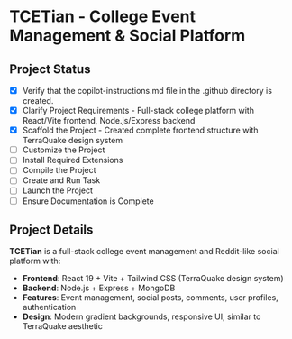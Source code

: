 <!-- Use this file to provide workspace-specific custom instructions to Copilot. For more details, visit https://code.visualstudio.com/docs/copilot/copilot-customization#_use-a-githubcopilotinstructionsmd-file -->

# TCETian - College Event Management & Social Platform

## Project Status

- [x] Verify that the copilot-instructions.md file in the .github directory is created.
- [x] Clarify Project Requirements - Full-stack college platform with React/Vite frontend, Node.js/Express backend
- [x] Scaffold the Project - Created complete frontend structure with TerraQuake design system
- [ ] Customize the Project
- [ ] Install Required Extensions
- [ ] Compile the Project
- [ ] Create and Run Task
- [ ] Launch the Project
- [ ] Ensure Documentation is Complete

## Project Details
**TCETian** is a full-stack college event management and Reddit-like social platform with:
- **Frontend**: React 19 + Vite + Tailwind CSS (TerraQuake design system)
- **Backend**: Node.js + Express + MongoDB
- **Features**: Event management, social posts, comments, user profiles, authentication
- **Design**: Modern gradient backgrounds, responsive UI, similar to TerraQuake aesthetic